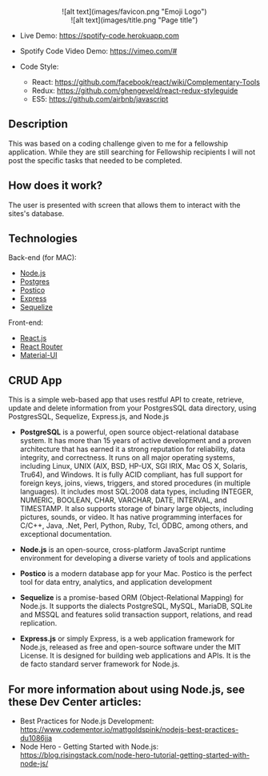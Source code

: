 <p align="center">
![alt text](images/favicon.png "Emoji Logo")<br>
![alt text](images/title.png "Page title")
</p>


* Live Demo: https://spotify-code.herokuapp.com

* Spotify Code Video Demo: https://vimeo.com/#

* Code Style:

    - React: https://github.com/facebook/react/wiki/Complementary-Tools
    - Redux: https://github.com/ghengeveld/react-redux-styleguide
    - ES5: https://github.com/airbnb/javascript

## Description

This was based on a coding challenge given to me for a fellowship application. While they are still searching for Fellowship recipients I will not post the specific tasks that needed to be completed.

## How does it work?

The user is presented with screen that allows them to interact with the sites's database.

## Technologies

Back-end (for MAC):

* [Node.js](https://nodejs.org/en/)
* [Postgres](https://postgresapp.com/)
* [Postico](https://eggerapps.at/postico/)
* [Express](http://expressjs.com/)
* [Sequelize](http://docs.sequelizejs.com/en/v3/)

Front-end:

* [React.js](https://facebook.github.io/react/)
* [React Router](https://www.npmjs.com/package/react-router)
* [Material-UI](http://www.material-ui.com/#/)

## CRUD App

This is a simple web-based app that uses restful API to create, retrieve, update and delete information from your PostgresSQL data directory, using PostgresSQL, Sequelize, Express.js, and Node.js

- **PostgreSQL** is a powerful, open source object-relational database system. It has more than 15 years of active development and a proven architecture that has earned it a strong reputation for reliability, data integrity, and correctness. It runs on all major operating systems, including Linux, UNIX (AIX, BSD, HP-UX, SGI IRIX, Mac OS X, Solaris, Tru64), and Windows. It is fully ACID compliant, has full support for foreign keys, joins, views, triggers, and stored procedures (in multiple languages). It includes most SQL:2008 data types, including INTEGER, NUMERIC, BOOLEAN, CHAR, VARCHAR, DATE, INTERVAL, and TIMESTAMP. It also supports storage of binary large objects, including pictures, sounds, or video. It has native programming interfaces for C/C++, Java, .Net, Perl, Python, Ruby, Tcl, ODBC, among others, and exceptional documentation.

- **Node.js** is an open-source, cross-platform JavaScript runtime environment for developing a diverse variety of tools and applications

- **Postico** is a modern database app for your Mac. Postico is the perfect tool for data entry, analytics, and application development

- **Sequelize** is a promise-based ORM (Object-Relational Mapping) for Node.js. It supports the dialects PostgreSQL, MySQL, MariaDB, SQLite and MSSQL and features solid transaction support, relations, and read replication.

- **Express.js** or simply Express, is a web application framework for Node.js, released as free and open-source software under the MIT License. It is designed for building web applications and APIs. It is the de facto standard server framework for Node.js.

## For more information about using Node.js, see these Dev Center articles:

* Best Practices for Node.js Development: https://www.codementor.io/mattgoldspink/nodejs-best-practices-du1086jja
* Node Hero - Getting Started with Node.js: https://blog.risingstack.com/node-hero-tutorial-getting-started-with-node-js/
